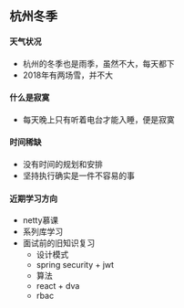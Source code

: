 ## 杭州冬季

#### 天气状况

* 杭州的冬季也是雨季，虽然不大，每天都下
* 2018年有两场雪，并不大

#### 什么是寂寞

* 每天晚上只有听着电台才能入睡，便是寂寞

#### 时间稀缺

* 没有时间的规划和安排
* 坚持执行确实是一件不容易的事

#### 近期学习方向

* netty慕课
* 系列库学习
* 面试前的旧知识复习
  * 设计模式
  * spring security + jwt
  * 算法
  * react + dva
  * rbac